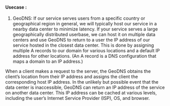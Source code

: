
#### Usecase : 

1. GeoDNS: If our service serves users from a specific country or geographical region in general, we will typically host our service in a nearby data center to minimize latency. If your service serves a large geographically distributed userbase, we can host it on multiple data centers and use GeoDNS to return to a user the IP address of our service hosted in the closest data center. This is done by assigning multiple A records to our domain for various locations and a default IP address for other locations. (An A record is a DNS configuration that maps a domain to an IP address.)

When a client makes a request to the server, the GeoDNS obtains the client’s location from their IP address and assigns the client the corresponding host IP address. In the unlikely but possible event that the data center is inaccessible, GeoDNS can return an IP address of the service on another data center. This IP address can be cached at various levels, including the user’s Internet Service Provider (ISP), OS, and browser.
